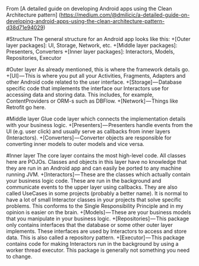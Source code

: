 From [A detailed guide on developing Android apps using the Clean Architecture pattern] (https://medium.com/@dmilicic/a-detailed-guide-on-developing-android-apps-using-the-clean-architecture-pattern-d38d71e94029)

#Structure
The general structure for an Android app looks like this:
+[Outer layer packages]: UI, Storage, Network, etc.
+[Middle layer packages]: Presenters, Converters
+[Inner layer packages]: Interactors, Models, Repositories, Executor

#Outer layer
As already mentioned, this is where the framework details go.
+[UI] — This is where you put all your Activities, Fragments, Adapters and other Android code related to the user interface.
+[Storage] — Database specific code that implements the interface our Interactors use for accessing data and storing data. This includes, for example, ContentProviders or ORM-s such as DBFlow.
+[Network] — Things like Retrofit go here.

#Middle layer
Glue code layer which connects the implementation details with your business logic.
+[Presenters] — Presenters handle events from the UI (e.g. user click) and usually serve as callbacks from inner layers (Interactors).
+[Converters] — Converter objects are responsible for converting inner models to outer models and vice versa.

#Inner layer
The core layer contains the most high-level code. All classes here are POJOs. Classes and objects in this layer have no knowledge that they are run in an Android app and can easily be ported to any machine running JVM.
+[Interactors] — These are the classes which actually contain your business logic code. These are run in the background and communicate events to the upper layer using callbacks. They are also called UseCases in some projects (probably a better name). It is normal to have a lot of small Interactor classes in your projects that solve specific problems. This conforms to the Single Responsibility Principle and in my opinion is easier on the brain.
+[Models] — These are your business models that you manipulate in your business logic.
+[Repositories] — This package only contains interfaces that the database or some other outer layer implements. These interfaces are used by Interactors to access and store data. This is also called a repository pattern.
+[Executor] — This package contains code for making Interactors run in the background by using a worker thread executor. This package is generally not something you need to change.
